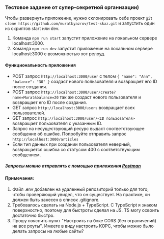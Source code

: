 ### Тестовое задание от супер-секретной организации)

Чтобы развернуть приложение, нужно склонировать себе проект `git clone https://github.com/muratbyazrov/test-skaz.git` и запустить один из скриптов start или dev. 
1) Команда `npm run start` запустит приложение на локальном сервере localhost:3000. 
2) Команда `npm run dev` запустит приложение на локальном сервере localhost:3000 с возможностью хот релоуд.

#### Функциональность приложения

 - POST запрос `http://localhost:3000/user` с телом `{ "name": "Ann", "balance": "30" }` создаст нового пользователя и возвращает его ID после создания.
 - POST запрос `http://localhost:3000/user/create?name=Murat&balance=20` так же создаст нового пользователя и возвращает его ID после создания.
 - GET запрос `http://localhost:3000/users` возвращает всех пользователей.
 - GET запрос `http://localhost:3000/user/<ID пользователя>` возвращает пользователя с указанным ID.
 - Запрос на несуществующий ресурс выдаст соответствующее сообщение об ошибке. Попробуйте  отправить запрос `http://localhost:3000/articles`
 - Если тип данных при создании пользователя неверный, возвращается ошибка со статусом 400 с соответствующим сообщением.

##### Запросы можно отправлять с помощью приложения [Postman](https://www.postman.com/downloads)

#### Примечания: 
1) Файл .env добавлен на удаленный репозиторий только для того, чтобы проверяющий увидел, что он существует. На практике, он должен быть занесен в список .gitignore.
2) Требовалось сделать на Node.js + TypeScript. С TypeScript я знаком поверхностно, поэтому для быстроты сделал на JS. TS могу освоить достаточно быстро.
3) Прошу пояснить пункт "Настроить на бэке CORS (без ограничений) на все роуты". Имеете в виду настроить КОРС, чтобы можно было делать запросы на любые сайты?
